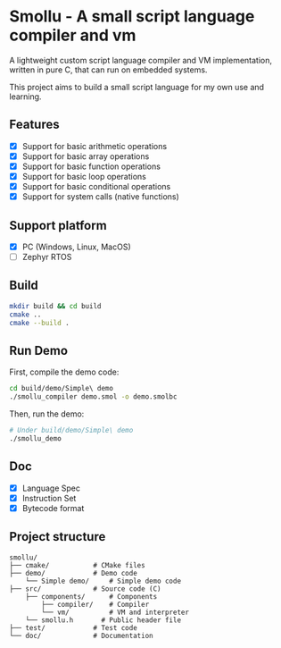 # Smollu - A small script language compiler and vm 

A lightweight custom script language compiler and VM implementation, written in pure C, that can run on embedded systems. 

This project aims to build a small script language for my own use and learning.

## Features

- [x] Support for basic arithmetic operations
- [x] Support for basic array operations
- [x] Support for basic function operations
- [x] Support for basic loop operations
- [x] Support for basic conditional operations
- [x] Support for system calls (native functions)

## Support platform

- [x] PC (Windows, Linux, MacOS)
- [ ] Zephyr RTOS

## Build

```bash
mkdir build && cd build
cmake ..
cmake --build .
```

## Run Demo

First, compile the demo code:

```bash
cd build/demo/Simple\ demo
./smollu_compiler demo.smol -o demo.smolbc
```

Then, run the demo:
```bash
# Under build/demo/Simple\ demo
./smollu_demo
```

## Doc

- [x] Language Spec
- [x] Instruction Set
- [x] Bytecode format

## Project structure

```
smollu/
├── cmake/           # CMake files
├── demo/            # Demo code
    └── Simple demo/     # Simple demo code
├── src/             # Source code (C)
    ├── components/      # Components
        ├── compiler/    # Compiler
        └── vm/          # VM and interpreter
    └── smollu.h       # Public header file
├── test/            # Test code
└── doc/             # Documentation

```

